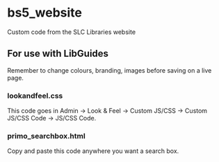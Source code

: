 # bs5_website
Custom code from the SLC Libraries website

## For use with LibGuides
Remember to change colours, branding, images before saving on a live page.

### lookandfeel.css
This code goes in Admin -> Look & Feel -> Custom JS/CSS -> Custom JS/CSS Code -> JS/CSS Code.

### primo_searchbox.html
Copy and paste this code anywhere you want a search box.
